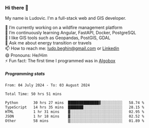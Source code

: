 ### Hi there 👋

My name is Ludovic. I'm a full-stack web and GIS developer.

 🔭 I’m currently working on a wildfire management platform<br/>
 🌱 I’m continuously learning Angular, FastAPI, Docker, PostgreSQL<br/>
 👯 I like GIS tools such as Geopandas, PostGIS, GDAL<br/>
 💬 Ask me about energy transition or travels<br/>
 📫 How to reach me: ludo.beghin@gmail.com or [Linkedin](https://www.linkedin.com/in/ludovic-beghin/)<br/>
 😄 Pronouns: He/Him<br/>
 ⚡ Fun fact: The first time I programmed was in [Algobox](https://fr.wikipedia.org/wiki/Algobox)<br/>

##### Programming stats
<!--START_SECTION:waka-->

```txt
From: 04 July 2024 - To: 03 August 2024

Total Time: 50 hrs 51 mins

Python       30 hrs 27 mins  ██████████████▓░░░░░░░░░░   58.74 %
TypeScript   14 hrs 35 mins  ███████░░░░░░░░░░░░░░░░░░   28.15 %
HTML         1 hr 31 mins    ▓░░░░░░░░░░░░░░░░░░░░░░░░   02.95 %
JSON         1 hr 18 mins    ▓░░░░░░░░░░░░░░░░░░░░░░░░   02.52 %
Other        58 mins         ▒░░░░░░░░░░░░░░░░░░░░░░░░   01.89 %
```

<!--END_SECTION:waka-->
